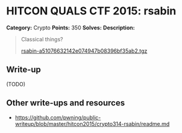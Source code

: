 # HITCON QUALS CTF 2015: rsabin

**Category:** Crypto
**Points:** 350
**Solves:** 
**Description:**

> Classical things?
> 
> [rsabin-a51076632142e074947b08396bf35ab2.tgz](rsabin-a51076632142e074947b08396bf35ab2.tgz)


## Write-up

(TODO)

## Other write-ups and resources

* <https://github.com/pwning/public-writeup/blob/master/hitcon2015/crypto314-rsabin/readme.md>

